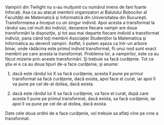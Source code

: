 Vampirii din Twilight nu s-au mulţumit cu numărul imens de fani foarte înfocaţi. Asa ca au atacat membrii organizatori ai Balulului Bobocilor al Facultăţii de Matematică şi Informatică din Universitatea din Bucureşti. Transformarea a început cu un singur individ. Apoi acesta a transformat la rândul sau cel mult doi indivizi, deoarece fiecare vampir are doua transformări la dispoziţie, şi tot asa mai departe fiecare individ a transformat indivizi, pana când toţi membrii Asociaţiei Studenţilor la Matematica şi Informatica au devenit vampiri. Astfel, ii putem aşeza ca într-un arbore binar, unde rădăcina este primul individ transformat, fii unui nod sunt exact membrii pe care acesta ia transformat. Problema lor, a vampirilor, este ca au făcut mizerie prin aceste transformări. Şi trebuie sa facă curăţenie. Tot ce ştiu ei e ca au doua tipuri de-a face curăţenie, şi anume:

1) dacă este rândul lui X sa facă curăţenie, acesta îl pune pe primul transformat sa facă curăţenie, dacă exista, apoi face el curat, iar apoi îl va pune pe cel de-al doilea, dacă exista.

2) dacă este rândul lui X sa facă curăţenie, va face el curat, după care acesta îl pune pe primul transformat, dacă exista, sa facă curăţenie, iar apoi îl va pune pe cel de-al doilea, dacă exista.

Date cele doua ordini de a face curăţenie, voi trebuie sa aflaţi cine pe cine a transformat.